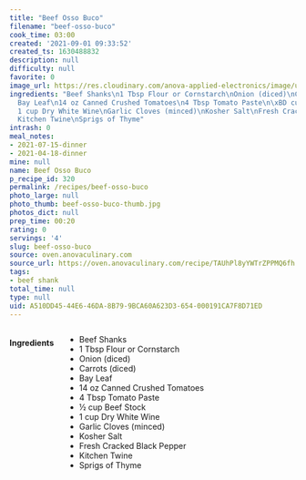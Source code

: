 ```yaml
---
title: "Beef Osso Buco"
filename: "beef-osso-buco"
cook_time: 03:00
created: '2021-09-01 09:33:52'
created_ts: 1630488832
description: null
difficulty: null
favorite: 0
image_url: https://res.cloudinary.com/anova-applied-electronics/image/upload/w_517,h_327,c_fit,f_auto,q_auto,dpr_2.0,/v1610818400/mobileProduction/bog1wbcnl4jklqpcfvmp.jpg
ingredients: "Beef Shanks\n1 Tbsp Flour or Cornstarch\nOnion (diced)\nCarrots (diced)\n\
  Bay Leaf\n14 oz Canned Crushed Tomatoes\n4 Tbsp Tomato Paste\n\xBD cup Beef Stock\n\
  1 cup Dry White Wine\nGarlic Cloves (minced)\nKosher Salt\nFresh Cracked Black Pepper\n\
  Kitchen Twine\nSprigs of Thyme"
intrash: 0
meal_notes:
- 2021-07-15-dinner
- 2021-04-18-dinner
mine: null
name: Beef Osso Buco
p_recipe_id: 320
permalink: /recipes/beef-osso-buco
photo_large: null
photo_thumb: beef-osso-buco-thumb.jpg
photos_dict: null
prep_time: 00:20
rating: 0
servings: '4'
slug: beef-osso-buco
source: oven.anovaculinary.com
source_url: https://oven.anovaculinary.com/recipe/TAUhPl8yYWTrZPPMQ6fh
tags:
- beef shank
total_time: null
type: null
uid: A510DD45-44E6-46DA-8B79-9BCA60A623D3-654-000191CA7F8D71ED
---
```

<div class="columns large-7 small-12" id="writeup">	</div><!-- #writeup -->
</div><!-- #row-one -->
<div class="row" id="row-two">	<div class="columns large-4 small-12" id="ingredients"><h4>Ingredients</h4><div class="box box-ingredients content"><ul>
<li>Beef Shanks</li>
<li>1 Tbsp Flour or Cornstarch</li>
<li>Onion (diced)</li>
<li>Carrots (diced)</li>
<li>Bay Leaf</li>
<li>14 oz Canned Crushed Tomatoes</li>
<li>4 Tbsp Tomato Paste</li>
<li>½ cup Beef Stock</li>
<li>1 cup Dry White Wine</li>
<li>Garlic Cloves (minced)</li>
<li>Kosher Salt</li>
<li>Fresh Cracked Black Pepper</li>
<li>Kitchen Twine</li>
<li>Sprigs of Thyme</li>
</ul>
</div>	</div>	<div class="columns large-6 small-12" id="directions">	</div>